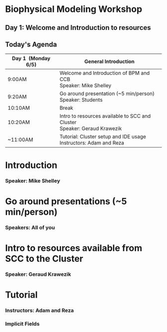 # Biophysical Modeling Workshop

## Day 1: Welcome and Introduction to resources

<!-- https://github.com/flatironinstitute/aLENS

https://lamsoa729-alens.readthedocs.io/en/latest/quickstart.html -->


## Today's Agenda

| Day 1  (Monday 6/5) | General Introduction |
| --- | --- |
| 9:00AM | Welcome and Introduction of BPM and CCB <br /> Speaker: Mike Shelley|
| 9:20AM | Go around presentation (~5 min/person) <br /> Speaker: Students |
| 10:10AM | Break |
| 10:20AM | Intro to resources available to SCC and Cluster <br /> Speaker: Geraud Krawezik |
| ~11:00AM | Tutorial: Cluster setup and IDE usage <br /> Instructors: Adam and Reza |


# Introduction

### Speaker: Mike Shelley


# Go around presentations (~5 min/person)

### Speakers: All of you

# Intro to resources available from SCC to the Cluster

### Speaker: Geraud Krawezik

# Tutorial

### Instructors: Adam and Reza



### Implicit Fields

<!-- <img src="assets/physics_table.png" width="350" style="border:0;box-shadow:none"> -->

<!-- ```csv
#  t,         x,         v_x
   0.00000,   0.00000,   0.15915
   0.33333,   0.86603,  -0.07958
   0.66667,  -0.86603,  -0.07958
   1.00000,  -0.00000,   0.15915
``` -->